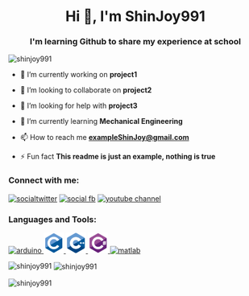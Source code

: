<h1 align="center">Hi 👋, I'm ShinJoy991</h1>
<h3 align="center">I'm learning Github to share my experience at school</h3>

<p align="left"> <img src="https://komarev.com/ghpvc/?username=shinjoy991&label=Profile%20views&color=0e75b6&style=flat" alt="shinjoy991" /> </p>

- 🔭 I’m currently working on **project1**

- 👯 I’m looking to collaborate on **project2**

- 🤝 I’m looking for help with **project3**
- 🌱 I’m currently learning **Mechanical Engineering**

- 📫 How to reach me **exampleShinJoy@gmail.com**

- ⚡ Fun fact **This readme is just an example, nothing is true**

<h3 align="left">Connect with me:</h3>
<p align="left">
<a href="https://twitter.com/socialtwitter" target="blank"><img align="center" src="https://raw.githubusercontent.com/rahuldkjain/github-profile-readme-generator/master/src/images/icons/Social/twitter.svg" alt="socialtwitter" height="30" width="40" /></a>
<a href="https://fb.com/social fb" target="blank"><img align="center" src="https://raw.githubusercontent.com/rahuldkjain/github-profile-readme-generator/master/src/images/icons/Social/facebook.svg" alt="social fb" height="30" width="40" /></a>
<a href="https://www.youtube.com/channel/UCKPwvVEwZchgXHVoIH0CDvQ" target="blank"><img align="center" src="https://raw.githubusercontent.com/rahuldkjain/github-profile-readme-generator/master/src/images/icons/Social/youtube.svg" alt="youtube channel" height="30" width="40" /></a>
</p>

<h3 align="left">Languages and Tools:</h3>
<p align="left"> <a href="https://www.arduino.cc/" target="_blank" rel="noreferrer"> <img src="https://cdn.worldvectorlogo.com/logos/arduino-1.svg" alt="arduino" width="40" height="40"/> </a> <a href="https://www.cprogramming.com/" target="_blank" rel="noreferrer"> <img src="https://raw.githubusercontent.com/devicons/devicon/master/icons/c/c-original.svg" alt="c" width="40" height="40"/> </a> <a href="https://www.w3schools.com/cpp/" target="_blank" rel="noreferrer"> <img src="https://raw.githubusercontent.com/devicons/devicon/master/icons/cplusplus/cplusplus-original.svg" alt="cplusplus" width="40" height="40"/> </a> <a href="https://www.w3schools.com/cs/" target="_blank" rel="noreferrer"> <img src="https://raw.githubusercontent.com/devicons/devicon/master/icons/csharp/csharp-original.svg" alt="csharp" width="40" height="40"/> </a> <a href="https://www.mathworks.com/" target="_blank" rel="noreferrer"> <img src="https://upload.wikimedia.org/wikipedia/commons/2/21/Matlab_Logo.png" alt="matlab" width="40" height="40"/> </a> </p>

<p><img align="left" src="https://github-readme-stats.vercel.app/api/top-langs?username=shinjoy991&show_icons=true&locale=en&layout=compact" alt="shinjoy991" /></p>

<p>&nbsp;<img align="center" src="https://github-readme-stats.vercel.app/api?username=shinjoy991&show_icons=true&locale=en" alt="shinjoy991" /></p>

<p><img align="center" src="https://github-readme-streak-stats.herokuapp.com/?user=shinjoy991&" alt="shinjoy991" /></p>
